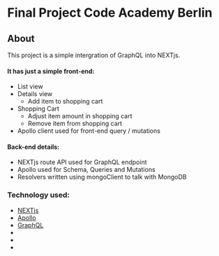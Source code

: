 # Final Project Code Academy Berlin

## About

This project is a simple intergration of GraphQL into NEXTjs. 

#### It has just a simple front-end:

  - List view
  - Details view
    - Add item to shopping cart
  - Shopping Cart
    - Adjust item amount in shopping cart
    - Remove item from shopping cart
  - Apollo client used for front-end query / mutations   
    
#### Back-end details:

  - NEXTjs route API used for GraphQL endpoint
  - Apollo used for Schema, Queries and Mutations
  - Resolvers written using mongoClient to talk with MongoDB

### Technology used:

  - [NEXTjs]()
  - [Apollo]()
  - [GraphQL]()
  - []()
  - []()
  - []()
